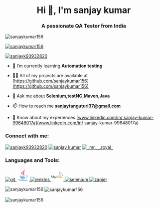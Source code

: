 <h1 align="center">Hi 👋, I'm sanjay kumar</h1>
<h3 align="center">A passionate QA Tester from India</h3>

<p align="left"> <img src="https://komarev.com/ghpvc/?username=sanjaykumar156&label=Profile%20views&color=0e75b6&style=flat" alt="sanjaykumar156" /> </p>

<p align="left"> <a href="https://github.com/ryo-ma/github-profile-trophy"><img src="https://github-profile-trophy.vercel.app/?username=sanjaykumar156" alt="sanjaykumar156" /></a> </p>

<p align="left"> <a href="https://twitter.com/sanjayk93932820" target="blank"><img src="https://img.shields.io/twitter/follow/sanjayk93932820?logo=twitter&style=for-the-badge" alt="sanjayk93932820" /></a> </p>

- 🌱 I’m currently learning **Automation testing**

- 👨‍💻 All of my projects are available at [https://github.com/sanjaykumar156](https://github.com/sanjaykumar156)

- 💬 Ask me about **Selenium,testNG,Maven,Java**

- 📫 How to reach me **sanjaytanguturi37@gmail.com**

- 📄 Know about my experiences [[www.linkedin.com/in/ sanjay-kumar-99648017a](https://www.linkedin.com/in/sanjay-kumar-99648017a/)](www.linkedin.com/in/ sanjay-kumar-99648017a)

<h3 align="left">Connect with me:</h3>
<p align="left">
<a href="https://twitter.com/sanjayk93932820" target="blank"><img align="center" src="https://raw.githubusercontent.com/rahuldkjain/github-profile-readme-generator/master/src/images/icons/Social/twitter.svg" alt="sanjayk93932820" height="30" width="40" /></a>
<a href="https://linkedin.com/in/sanjay kumar" target="blank"><img align="center" src="https://raw.githubusercontent.com/rahuldkjain/github-profile-readme-generator/master/src/images/icons/Social/linked-in-alt.svg" alt="sanjay kumar" height="30" width="40" /></a>
<a href="https://instagram.com/_mr.__.royal_" target="blank"><img align="center" src="https://raw.githubusercontent.com/rahuldkjain/github-profile-readme-generator/master/src/images/icons/Social/instagram.svg" alt="_mr.__.royal_" height="30" width="40" /></a>
</p>

<h3 align="left">Languages and Tools:</h3>
<p align="left"> <a href="https://git-scm.com/" target="_blank" rel="noreferrer"> <img src="https://www.vectorlogo.zone/logos/git-scm/git-scm-icon.svg" alt="git" width="40" height="40"/> </a> <a href="https://www.java.com" target="_blank" rel="noreferrer"> <img src="https://raw.githubusercontent.com/devicons/devicon/master/icons/java/java-original.svg" alt="java" width="40" height="40"/> </a> <a href="https://www.jenkins.io" target="_blank" rel="noreferrer"> <img src="https://www.vectorlogo.zone/logos/jenkins/jenkins-icon.svg" alt="jenkins" width="40" height="40"/> </a> <a href="https://www.mysql.com/" target="_blank" rel="noreferrer"> <img src="https://raw.githubusercontent.com/devicons/devicon/master/icons/mysql/mysql-original-wordmark.svg" alt="mysql" width="40" height="40"/> </a> <a href="https://www.selenium.dev" target="_blank" rel="noreferrer"> <img src="https://raw.githubusercontent.com/detain/svg-logos/780f25886640cef088af994181646db2f6b1a3f8/svg/selenium-logo.svg" alt="selenium" width="40" height="40"/> </a> <a href="https://zapier.com" target="_blank" rel="noreferrer"> <img src="https://www.vectorlogo.zone/logos/zapier/zapier-icon.svg" alt="zapier" width="40" height="40"/> </a> </p>

<p><img align="left" src="https://github-readme-stats.vercel.app/api/top-langs?username=sanjaykumar156&show_icons=true&locale=en&layout=compact" alt="sanjaykumar156" /></p>

<p>&nbsp;<img align="center" src="https://github-readme-stats.vercel.app/api?username=sanjaykumar156&show_icons=true&locale=en" alt="sanjaykumar156" /></p>

<p><img align="center" src="https://github-readme-streak-stats.herokuapp.com/?user=sanjaykumar156&" alt="sanjaykumar156" /></p>
